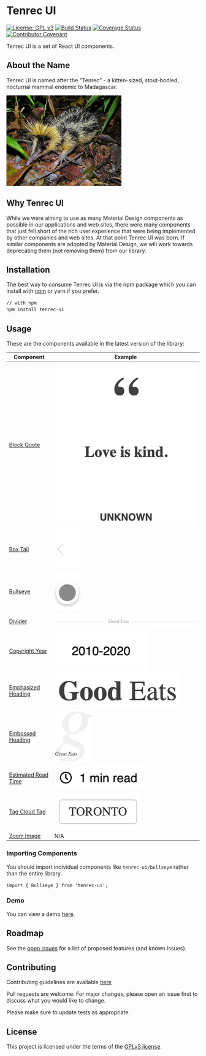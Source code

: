 # Tenrec UI

[![License: GPL v3](https://img.shields.io/badge/License-GPLv3-blue.svg)](https://www.gnu.org/licenses/gpl-3.0)
[![Build Status](https://travis-ci.org/rabidkitten/tenrec-ui.svg?branch=main)](https://travis-ci.org/rabidkitten/tenrec-ui)
[![Coverage Status](https://coveralls.io/repos/github/rabidkitten/tenrec-ui/badge.svg)](https://coveralls.io/github/rabidkitten/tenrec-ui)
[![Contributor Covenant](https://img.shields.io/badge/Contributor%20Covenant-v2.0%20adopted-ff69b4.svg)](CODE-OF-CONDUCT.md)

Tenrec UI is a set of React UI components.

## About the Name

Tenrec UI is named after the "Tenrec" - a kitten-sized, stout-bodied, nocturnal
mammal endemic to Madagascar.

![Tenrec](./docs/tenrec.jpg)

## Why Tenrec UI

While we were aiming to use as many Material Design components as possible in
our applications and web sites, there were many components that just fell short
of the rich user experience that were being implemented by other companies and
web sites. At that point Tenrec UI was born. If similar components are adopted
by Material Design, we will work towards deprecating them (not removing them)
from our library.

## Installation

The best way to consume Tenrec UI is via the npm package which you can install
with [npm](https://www.npmjs.com/package/tenrec-ui) or yarn if you prefer.

```sh
// with npm
npm install tenrec-ui
```

## Usage

These are the components available in the latest version of the library:

| Component  | Example  |
|---|---|
| [Block Quote](docs/BLOCK-QUOTE.md)  | ![Block Quote](docs/block-quote.png)  |
| [Box Tail](docs/BOX-TAIL.md)  | ![Box Tail Left](docs/box-tail-left.png)  |
| [Bullseye](docs/BULLSEYE.md)  | ![Bullseye Solid](docs/bullseye-solid.png) |
| [Divider](docs/DIVIDER.md)  | ![Divider Solid](docs/divider-solid-text.png) |
| [Copyright Year](docs/COPYRIGHT-YEAR.md)  | ![Copyright Year](docs/copyright-year-base-year.png) |
| [Emphasized Heading](docs/EMPHASIZED-HEADING.md)  | ![Emphasized Heading](docs/emphasized-heading.png) |
| [Embossed Heading](docs/EMBOSSED-HEADING.md) | <img alt="Embossed Heading" src="docs/embossed-heading.png" width="100" /> |
| [Estimated Read Time](docs/ESTIMATED-READ-TIME.md)  | ![Estimated Read Time](docs/estimated-read-time-template.png) |
| [Tag Cloud Tag](docs/TAG-CLOUD-TAG.md)  | ![Tag Cloud Tag](docs/tag-cloud-tag.png) |
| [Zoom Image](docs/ZOOM-IMAGE.md)  | N/A |

### Importing Components

You should import individual components like `tenrec-ui/bullseye` rather than
the entire library.

``` JS
import { Bullseye } from 'tenrec-ui';
```

### Demo

You can view a demo [here](https://codesandbox.io/s/tenrec-ui-m3kor).

## Roadmap

See the [open issues](https://github.com/rabidkitten/tenrec-ui/issues) for a
list of proposed features (and known issues).

## Contributing

Contributing guidelines are available [here](CONTRIBUTING.md)

Pull requests are welcome. For major changes, please open an issue first to
discuss what you would like to change.

Please make sure to update tests as appropriate.

## License

This project is licensed under the terms of the [GPLv3 license](https://choosealicense.com/licenses/gpl-3.0/).
